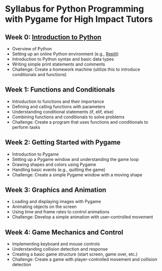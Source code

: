 # Syllabus for Python Programming with Pygame for High Impact Tutors

## Week 0: [Introduction to Python](../python-programming-with-pygame/week1/lessonplan.md)

- Overview of Python
- Setting up an online Python environment (e.g., [Replit](https://replit.com/))
- Introduction to Python syntax and basic data types
- Writing simple print statements and comments
- Challenge: Create a homework machine (utilize this to introduce conditionals and functions)

## Week 1: Functions and Conditionals

- Introduction to functions and their importance
- Defining and calling functions with parameters
- Understanding conditional statements (if, elif, else)
- Combining functions and conditionals to solve problems
- Challenge: Create a program that uses functions and conditionals to perform tasks

## Week 2: Getting Started with Pygame

- Introduction to Pygame
- Setting up a Pygame window and understanding the game loop
- Drawing shapes and colors using Pygame
- Handling basic events (e.g., quitting the game)
- Challenge: Create a simple Pygame window with a moving shape

## Week 3: Graphics and Animation

- Loading and displaying images with Pygame
- Animating objects on the screen
- Using time and frame rates to control animations
- Challenge: Develop a simple animation with user-controlled movement

## Week 4: Game Mechanics and Control

- Implementing keyboard and mouse controls
- Understanding collision detection and response
- Creating a basic game structure (start screen, game over, etc.)
- Challenge: Create a game with player-controlled movement and collision detection
